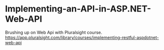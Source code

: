 # Implementing-an-API-in-ASP.NET-Web-API
Brushing up on Web Api with Pluralsight course. https://app.pluralsight.com/library/courses/implementing-restful-aspdotnet-web-api

